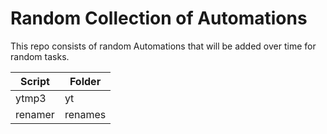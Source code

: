 # Random Collection of Automations
This repo consists of random Automations that will be added over time for random tasks.

| Script      | Folder      |
| ----------- | ----------- |
| ytmp3       | yt       |
| renamer     | renames       |